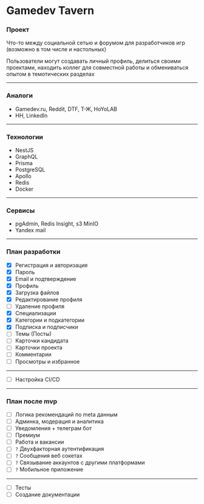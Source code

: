 
# Gamedev Tavern

### Проект

Что-то между социальной сетью и форумом для разработчиков игр (возможно в том числе и настольных)

Пользователи могут создавать личный профиль, делиться своими проектами, находить коллег для совместной работы и обмениваться опытом в темотических разделах

-----------------------------
### Аналоги

- Gamedev.ru, Reddit, DTF, Т-Ж, HoYoLAB
- HH, LinkedIn

-----------------------------
### Технологии

- NestJS
- GraphQL
- Prisma
- PostgreSQL
- Apollo
- Redis
- Docker

-----------------------------
### Сервисы

- pgAdmin, Redis Insight, s3 MinIO
- Yandex mail

-----------------------------
### План разработки

- [x] Регистрация и авторизация
- [x] Пароль
- [x] Email и подтверждение
- [x] Профиль
- [x] Загрузка файлов
- [x] Редактирование профиля
- [ ] Удаление профиля
- [x] Специализации
- [x] Категории и подкатегории
- [x] Подписка и подписчики
- [ ] Темы (Посты)
- [ ] Карточки кандидата
- [ ] Карточки проекта
- [ ] Комментарии
- [ ] Просмотры и избранное

---

- [ ] Настройка CI/CD

-----------------------------
### План после mvp

- [ ] Логика рекомендаций по meta данным
- [ ] Админка, модерация и аналитика
- [ ] Уведомления + телеграм бот
- [ ] Премиум
- [ ] Работа и вакансии
- [ ] `?` Двухфакторная аутентификация
- [ ] `?` Сообщения веб сокетах
- [ ] `?` Связывание аккаунтов с другими платформами
- [ ] `?` Мобильное приложение

---

- [ ] Тесты
- [ ] Создание документации